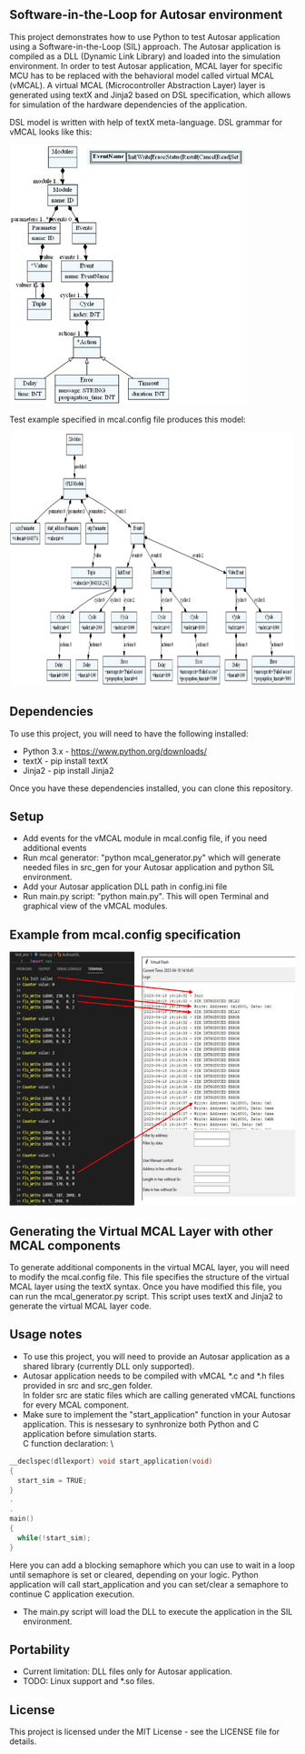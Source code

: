## Software-in-the-Loop for Autosar environment

This project demonstrates how to use Python to test Autosar application using a Software-in-the-Loop (SIL) approach. The Autosar application is compiled as a DLL (Dynamic Link Library) and loaded into the simulation environment. In order to test Autosar application, MCAL layer for specific MCU has to be replaced with the behavioral model called virtual MCAL (vMCAL).
A virtual MCAL (Microcontroller Abstraction Layer) layer is  generated using textX and Jinja2 based on DSL specification, which allows for simulation of the hardware dependencies of the application.

DSL model is written with help of textX meta-language. 
DSL grammar for vMCAL looks like this:

<img src="./images/mcal.dot.png" alt="vMCAL grammar" width="418" height="458">

Test example specified in mcal.config file produces this model:

<img src="./images/mcal_example.dot.png" alt="vMCAL example" width="7615" height="447">

## Dependencies

To use this project, you will need to have the following installed:

* Python 3.x - https://www.python.org/downloads/
* textX      - pip install textX
* Jinja2     - pip install Jinja2

Once you have these dependencies installed, you can clone this repository.

## Setup
* Add events for the vMCAL module in mcal.config file, if you need additional events
* Run mcal generator: "python mcal_generator.py" which will generate needed files in src_gen for your Autosar application and python SIL environment.
* Add your Autosar application DLL path in config.ini file
* Run main.py script: "python main.py". This will open Terminal and graphical view of the vMCAL modules.

## Example from mcal.config specification

<img src="./images/sim.svg" alt="SIL" width="898" height="447">

## Generating the Virtual MCAL Layer with other MCAL components

To generate additional components in the virtual MCAL layer, you will need to modify the mcal.config file. This file specifies the structure of the virtual MCAL layer using the textX syntax. Once you have modified this file, you can run the mcal_generator.py script. This script uses textX and Jinja2 to generate the virtual MCAL layer code.

## Usage notes

* To use this project, you will need to provide an Autosar application as a shared library (currently DLL only supported).
* Autosar application needs to be compiled with vMCAL *.c and *.h files provided in src and src_gen folder.\
  In folder src are static files which are calling generated vMCAL functions for every MCAL component.
* Make sure to implement the "start_application" function in your Autosar application. This is nessesary to synhronize both Python and C application before simulation starts.\
C function declaration: \
```c
__declspec(dllexport) void start_application(void)
{
  start_sim = TRUE;
}
.
.
main()
{
  while(!start_sim);
}

```
Here you can add a blocking semaphore which you can use to wait in a loop until semaphore is set or cleared, depending on your logic. 
Python application will call start_application and you can set/clear a semaphore to continue C application execution.
* The main.py script will load the DLL to execute the application in the SIL environment.

## Portability
* Current limitation: DLL files only for Autosar application.
* TODO: Linux support and *.so files.

## License

This project is licensed under the MIT License - see the LICENSE file for details.


